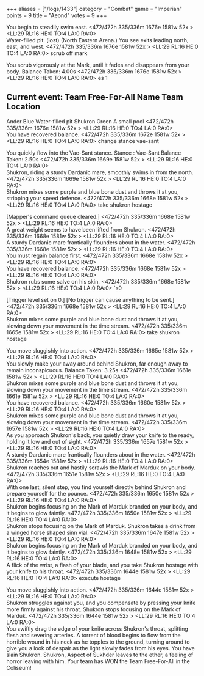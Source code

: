 +++
aliases = ["/logs/1433"]
category = "Combat"
game = "Imperian"
points = 9
title = "Aeond"
votes = 9
+++

You begin to steadily swim east.
<472/472h 335/336m 1676e 1581w 52x <ebpp>> <LL:29 RL:16 HE:0 TO:4 LA:0 RA:0>  
Water-filled pit. (lost) (North Eastern Arena.)
You see exits leading north, east, and west.
<472/472h 335/336m 1676e 1581w 52x <ebpp>> <LL:29 RL:16 HE:0 TO:4 LA:0 RA:0>  scrub off mark

You scrub vigorously at the Mark, until it fades and disappears from your body.
Balance Taken: 4.00s
<472/472h 335/336m 1676e 1581w 52x <e-pp>> <LL:29 RL:16 HE:0 TO:4 LA:0 RA:0>  es 1

Current event: Team Free-For-All
Name                Team    Location
----------------------------------------------------------------------
Ander               Blue    Water-filled pit
Shukron             Green   A small pool
<472/472h 335/336m 1676e 1581w 52x <e-pp>> <LL:29 RL:16 HE:0 TO:4 LA:0 RA:0>  
You have recovered balance.
<472/472h 335/336m 1672e 1581w 52x <ebpp>> <LL:29 RL:16 HE:0 TO:4 LA:0 RA:0>  change stance vae-sant

You quickly flow into the Vae-Sant stance.
Stance : Vae-Sant
Balance Taken: 2.50s
<472/472h 335/336m 1669e 1581w 52x <e-pp>> <LL:29 RL:16 HE:0 TO:4 LA:0 RA:0>  
Shukron, riding a sturdy Dardanic mare, smoothly swims in from the north.
<472/472h 335/336m 1669e 1581w 52x <e-pp>> <LL:29 RL:16 HE:0 TO:4 LA:0 RA:0>  
Shukron mixes some purple and blue bone dust and throws it at you, stripping 
your speed defence.
<472/472h 335/336m 1668e 1581w 52x <e-pp>> <LL:29 RL:16 HE:0 TO:4 LA:0 RA:0>  take shukron hostage

[Mapper\'s command queue cleared.]
<472/472h 335/336m 1668e 1581w 52x <e-pp>> <LL:29 RL:16 HE:0 TO:4 LA:0 RA:0>  
A great weight seems to have been lifted from Shukron.
<472/472h 335/336m 1668e 1581w 52x <e-pp>> <LL:29 RL:16 HE:0 TO:4 LA:0 RA:0>  
A sturdy Dardanic mare frantically flounders about in the water.
<472/472h 335/336m 1668e 1581w 52x <e-pp>> <LL:29 RL:16 HE:0 TO:4 LA:0 RA:0>  
You must regain balance first.
<472/472h 335/336m 1668e 1581w 52x <e-pp>> <LL:29 RL:16 HE:0 TO:4 LA:0 RA:0>  
You have recovered balance.
<472/472h 335/336m 1668e 1581w 52x <ebpp>> <LL:29 RL:16 HE:0 TO:4 LA:0 RA:0>  
Shukron rubs some salve on his skin.
<472/472h 335/336m 1668e 1581w 52x <ebpp>> <LL:29 RL:16 HE:0 TO:4 LA:0 RA:0>  `s0

[Trigger level set on 0.]
[No trigger can cause anything to be sent.]
<472/472h 335/336m 1668e 1581w 52x <ebpp>> <LL:29 RL:16 HE:0 TO:4 LA:0 RA:0>  
Shukron mixes some purple and blue bone dust and throws it at you, slowing down
your movement in the time stream.
<472/472h 335/336m 1665e 1581w 52x <ebpp>> <LL:29 RL:16 HE:0 TO:4 LA:0 RA:0>  take shukron hostage

You move sluggishly into action.
<472/472h 335/336m 1665e 1581w 52x <ebpp>> <LL:29 RL:16 HE:0 TO:4 LA:0 RA:0>  
You slowly make your away around behind Shukron, far enough away to remain 
inconspicuous.
Balance Taken: 3.25s
<472/472h 335/336m 1661e 1581w 52x <e-pp>> <LL:29 RL:16 HE:0 TO:4 LA:0 RA:0>  
Shukron mixes some purple and blue bone dust and throws it at you, slowing down
your movement in the time stream.
<472/472h 335/336m 1661e 1581w 52x <e-pp>> <LL:29 RL:16 HE:0 TO:4 LA:0 RA:0>  
You have recovered balance.
<472/472h 335/336m 1660e 1581w 52x <ebpp>> <LL:29 RL:16 HE:0 TO:4 LA:0 RA:0>  
Shukron mixes some purple and blue bone dust and throws it at you, slowing down
your movement in the time stream.
<472/472h 335/336m 1657e 1581w 52x <ebpp>> <LL:29 RL:16 HE:0 TO:4 LA:0 RA:0>  
As you approach Shukron\'s back, you quietly draw your knife to the ready, 
holding it low and out of sight.
<472/472h 335/336m 1657e 1581w 52x <ebpp>> <LL:29 RL:16 HE:0 TO:4 LA:0 RA:0>  
A sturdy Dardanic mare frantically flounders about in the water.
<472/472h 335/336m 1654e 1581w 52x <ebpp>> <LL:29 RL:16 HE:0 TO:4 LA:0 RA:0>  
Shukron reaches out and hastily scrawls the Mark of Marduk on your body.
<472/472h 335/336m 1651e 1581w 52x <ebpp>> <LL:29 RL:16 HE:0 TO:4 LA:0 RA:0>  
With one last, silent step, you find yourself directly behind Shukron and 
prepare yourself for the pounce.
<472/472h 335/336m 1650e 1581w 52x <ebpp>> <LL:29 RL:16 HE:0 TO:4 LA:0 RA:0>  
Shukron begins focusing on the Mark of Marduk branded on your body, and it 
begins to glow faintly.
<472/472h 335/336m 1650e 1581w 52x <ebpp>> <LL:29 RL:16 HE:0 TO:4 LA:0 RA:0>  
Shukron stops focusing on the Mark of Marduk.
Shukron takes a drink from a winged horse shaped sinn vial.
<472/472h 335/336m 1647e 1581w 52x <ebpp>> <LL:29 RL:16 HE:0 TO:4 LA:0 RA:0>  
Shukron begins focusing on the Mark of Marduk branded on your body, and it 
begins to glow faintly.
<472/472h 335/336m 1648e 1581w 52x <ebpp>> <LL:29 RL:16 HE:0 TO:4 LA:0 RA:0>  
A flick of the wrist, a flash of your blade, and you take Shukron hostage with 
your knife to his throat.
<472/472h 335/336m 1644e 1581w 52x <ebpp>> <LL:29 RL:16 HE:0 TO:4 LA:0 RA:0>  execute hostage

You move sluggishly into action.
<472/472h 335/336m 1644e 1581w 52x <ebpp>> <LL:29 RL:16 HE:0 TO:4 LA:0 RA:0>  
Shukron struggles against you, and you compensate by pressing your knife more 
firmly against his throat.
Shukron stops focusing on the Mark of Marduk.
<472/472h 335/336m 1644e 1581w 52x <ebpp>> <LL:29 RL:16 HE:0 TO:4 LA:0 RA:0>  
You swiftly drag the edge of your knife across Shukron\'s throat, splitting 
flesh and severing arteries. A torrent of blood begins to flow from the 
horrible wound in his neck as he topples to the ground, turning around to give 
you a look of despair as the light slowly fades from his eyes.
You have slain Shukron.
Shukron, Aspect of Sukhder leaves to the ether, a feeling of horror leaving 
with him.
Your team has WON the Team Free-For-All in the Coliseum!
